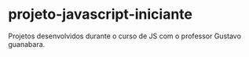 # projeto-javascript-iniciante
Projetos desenvolvidos durante o curso de JS com o professor Gustavo guanabara.
